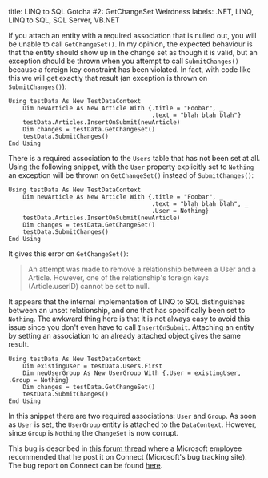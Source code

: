 title: LINQ to SQL Gotcha #2: GetChangeSet Weirdness
labels: .NET, LINQ, LINQ to SQL, SQL Server, VB.NET

If you attach an entity with a required association that is nulled out, you will be unable to call <code>GetChangeSet()</code>.  In my opinion, the expected behaviour is that the entity should show up in the change set as though it is valid, but an exception should be thrown when you attempt to call <code>SubmitChanges()</code> because a foreign key constraint has been violated.  In fact, with code like this we will get exactly that result (an exception is thrown on <code>SubmitChanges()</code>)<!--break-->:

    Using testData As New TestDataContext
        Dim newArticle As New Article With {.title = "Foobar", _
                                            .text = "blah blah blah"}
        testData.Articles.InsertOnSubmit(newArticle)
        Dim changes = testData.GetChangeSet()
        testData.SubmitChanges()
    End Using

There is a required association to the <code>Users</code> table that has not been set at all.  Using the following snippet, with the <code>User</code> property explicitly set to <code>Nothing</code> an exception will be thrown on <code>GetChangeSet()</code> instead of <code>SubmitChanges()</code>:

    Using testData As New TestDataContext
        Dim newArticle As New Article With {.title = "Foobar", _
                                            .text = "blah blah blah", _
                                            .User = Nothing}
        testData.Articles.InsertOnSubmit(newArticle)
        Dim changes = testData.GetChangeSet()
        testData.SubmitChanges()
    End Using

It gives this error on <code>GetChangeSet()</code>:

> An attempt was made to remove a relationship between a User and a Article. However, one of the relationship's foreign keys (Article.userID) cannot be set to null.

It appears that the internal implementation of LINQ to SQL distinguishes between an unset relationship, and one that has specifically been set to <code>Nothing</code>.  The awkward thing here is that it is not always easy to avoid this issue since you don't even have to call <code>InsertOnSubmit</code>.  Attaching an entity by setting an association to an already attached object gives the same result.

    Using testData As New TestDataContext
        Dim existingUser = testData.Users.First
        Dim newUserGroup As New UserGroup With {.User = existingUser, .Group = Nothing}
        Dim changes = testData.GetChangeSet()
        testData.SubmitChanges()
    End Using

In this snippet there are two required associations: <code>User</code> and <code>Group</code>.  As soon as <code>User</code> is set, the <code>UserGroup</code> entity is attached to the <code>DataContext</code>.  However, since <code>Group</code> is <code>Nothing</code> the <code>ChangeSet</code> is now corrupt.

This bug is described in <a href="http://social.msdn.microsoft.com/forums/en-US/linqtosql/thread/78ea42d2-695d-42f3-9680-4698fc7b7030/">this forum thread</a> where a Microsoft employee recommended that he post it on Connect (Microsoft's bug tracking site).  The bug report on Connect can be found <a href="https://connect.microsoft.com/VisualStudio/feedback/details/343378/getchangeset-throws-exception-when-fk-has-been-nulled-out">here</a>.